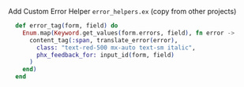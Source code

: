 Add Custom Error Helper `error_helpers.ex` (copy from other projects)

```elixir
  def error_tag(form, field) do
    Enum.map(Keyword.get_values(form.errors, field), fn error ->
      content_tag(:span, translate_error(error),
        class: "text-red-500 mx-auto text-sm italic",
        phx_feedback_for: input_id(form, field)
      )
    end)
  end
```

